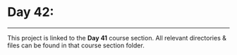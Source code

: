# Day 42:

---

This project is linked to the **Day 41** course section. All relevant 
directories & files can be found in that course section folder.